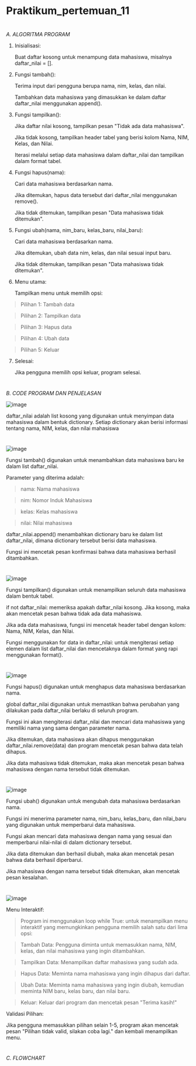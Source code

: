 # Praktikum_pertemuan_11

#

*A. ALGORITMA PROGRAM*


1. Inisialisasi:

   Buat daftar kosong untuk menampung data mahasiswa, misalnya daftar_nilai = [].
   
2. Fungsi tambah():

   Terima input dari pengguna berupa nama, nim, kelas, dan nilai.
   
   Tambahkan data mahasiswa yang dimasukkan ke dalam daftar daftar_nilai menggunakan append().
   
3. Fungsi tampilkan():

   Jika daftar nilai kosong, tampilkan pesan "Tidak ada data mahasiswa".
   
   Jika tidak kosong, tampilkan header tabel yang berisi kolom Nama, NIM, Kelas, dan Nilai.
   
   Iterasi melalui setiap data mahasiswa dalam daftar_nilai dan tampilkan dalam format tabel.
   
4. Fungsi hapus(nama):

   Cari data mahasiswa berdasarkan nama.
   
   Jika ditemukan, hapus data tersebut dari daftar_nilai menggunakan remove().
   
   Jika tidak ditemukan, tampilkan pesan "Data mahasiswa tidak ditemukan".
   
5. Fungsi ubah(nama, nim_baru, kelas_baru, nilai_baru):

   Cari data mahasiswa berdasarkan nama.
   
   Jika ditemukan, ubah data nim, kelas, dan nilai sesuai input baru.
   
   Jika tidak ditemukan, tampilkan pesan "Data mahasiswa tidak ditemukan".
   
7. Menu utama:

   Tampilkan menu untuk memilih opsi:
   
>Pilihan 1: Tambah data

>Pilihan 2: Tampilkan data

>Pilihan 3: Hapus data

>Pilihan 4: Ubah data

>Pilihan 5: Keluar

7. Selesai:

   Jika pengguna memilih opsi keluar, program selesai.

#

*B. CODE PROGRAM DAN PENJELASAN*

![image](https://github.com/user-attachments/assets/201373be-2b88-410b-b1fe-65ae68cc32e9)

daftar_nilai adalah list kosong yang digunakan untuk menyimpan data mahasiswa dalam bentuk dictionary. Setiap dictionary akan berisi informasi tentang nama, NIM, kelas, dan nilai mahasiswa

#

![image](https://github.com/user-attachments/assets/39da8d37-3013-402c-81c7-dd22818b0dd0)

Fungsi tambah() digunakan untuk menambahkan data mahasiswa baru ke dalam list daftar_nilai.

Parameter yang diterima adalah:

>nama: Nama mahasiswa

>nim: Nomor Induk Mahasiswa

>kelas: Kelas mahasiswa

>nilai: Nilai mahasiswa

daftar_nilai.append() menambahkan dictionary baru ke dalam list daftar_nilai, dimana dictionary tersebut berisi data mahasiswa.

Fungsi ini mencetak pesan konfirmasi bahwa data mahasiswa berhasil ditambahkan.

#

![image](https://github.com/user-attachments/assets/1847d267-9e47-4192-b42a-e2694b5f8a8e)

Fungsi tampilkan() digunakan untuk menampilkan seluruh data mahasiswa dalam bentuk tabel.

if not daftar_nilai: memeriksa apakah daftar_nilai kosong. Jika kosong, maka akan mencetak pesan bahwa tidak ada data mahasiswa.

Jika ada data mahasiswa, fungsi ini mencetak header tabel dengan kolom: Nama, NIM, Kelas, dan Nilai.

Fungsi menggunakan for data in daftar_nilai: untuk mengiterasi setiap elemen dalam list daftar_nilai dan mencetaknya dalam format yang rapi menggunakan format().

#

![image](https://github.com/user-attachments/assets/bfd3682d-ecf8-40a9-b3cc-0196ea12db74)

Fungsi hapus() digunakan untuk menghapus data mahasiswa berdasarkan nama.

global daftar_nilai digunakan untuk memastikan bahwa perubahan yang dilakukan pada daftar_nilai berlaku di seluruh program.

Fungsi ini akan mengiterasi daftar_nilai dan mencari data mahasiswa yang memiliki nama yang sama dengan parameter nama.

Jika ditemukan, data mahasiswa akan dihapus menggunakan daftar_nilai.remove(data) dan program mencetak pesan bahwa data telah dihapus.

Jika data mahasiswa tidak ditemukan, maka akan mencetak pesan bahwa mahasiswa dengan nama tersebut tidak ditemukan.

#

![image](https://github.com/user-attachments/assets/2f6941a0-f128-4d33-8a5c-853c4a2bb1a1)

Fungsi ubah() digunakan untuk mengubah data mahasiswa berdasarkan nama.

Fungsi ini menerima parameter nama, nim_baru, kelas_baru, dan nilai_baru yang digunakan untuk memperbarui data mahasiswa.

Fungsi akan mencari data mahasiswa dengan nama yang sesuai dan memperbarui nilai-nilai di dalam dictionary tersebut.

Jika data ditemukan dan berhasil diubah, maka akan mencetak pesan bahwa data berhasil diperbarui.

Jika mahasiswa dengan nama tersebut tidak ditemukan, akan mencetak pesan kesalahan.

#

![image](https://github.com/user-attachments/assets/f4bbfcf3-3ae0-46ed-abee-5012c1a7b7fe)

Menu Interaktif:

>Program ini menggunakan loop while True: untuk menampilkan menu interaktif yang memungkinkan pengguna memilih salah satu dari lima opsi:

>Tambah Data: Pengguna diminta untuk memasukkan nama, NIM, kelas, dan nilai mahasiswa yang ingin ditambahkan.

>Tampilkan Data: Menampilkan daftar mahasiswa yang sudah ada.

>Hapus Data: Meminta nama mahasiswa yang ingin dihapus dari daftar.

>Ubah Data: Meminta nama mahasiswa yang ingin diubah, kemudian meminta NIM baru, kelas baru, dan nilai baru.

>Keluar: Keluar dari program dan mencetak pesan "Terima kasih!"

Validasi Pilihan:

Jika pengguna memasukkan pilihan selain 1-5, program akan mencetak pesan "Pilihan tidak valid, silakan coba lagi." dan kembali menampilkan menu.

#

*C. FLOWCHART*






